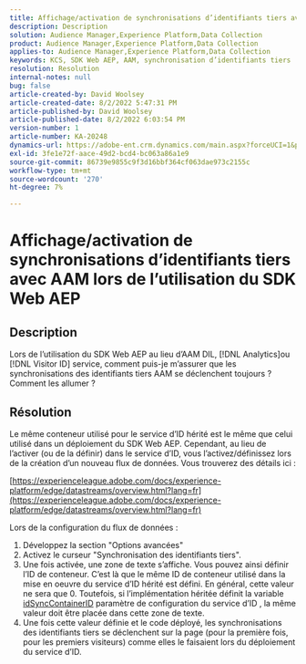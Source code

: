 ```yaml
---
title: Affichage/activation de synchronisations d’identifiants tiers avec AAM lors de l’utilisation du SDK Web AEP
description: Description
solution: Audience Manager,Experience Platform,Data Collection
product: Audience Manager,Experience Platform,Data Collection
applies-to: Audience Manager,Experience Platform,Data Collection
keywords: KCS, SDK Web AEP, AAM, synchronisation d’identifiants tiers
resolution: Resolution
internal-notes: null
bug: false
article-created-by: David Woolsey
article-created-date: 8/2/2022 5:47:31 PM
article-published-by: David Woolsey
article-published-date: 8/2/2022 6:03:54 PM
version-number: 1
article-number: KA-20248
dynamics-url: https://adobe-ent.crm.dynamics.com/main.aspx?forceUCI=1&pagetype=entityrecord&etn=knowledgearticle&id=08f8232c-8b12-ed11-b83d-00224808613b
exl-id: 3fe1e72f-aace-49d2-bcd4-bc063a86a1e9
source-git-commit: 86739e9855c9f3d16bbf364cf063dae973c2155c
workflow-type: tm+mt
source-wordcount: '270'
ht-degree: 7%

---
```


# Affichage/activation de synchronisations d’identifiants tiers avec AAM lors de l’utilisation du SDK Web AEP

## Description

Lors de l’utilisation du SDK Web AEP au lieu d’AAM DIL, [!DNL Analytics]ou [!DNL Visitor ID] service, comment puis-je m’assurer que les synchronisations des identifiants tiers AAM se déclenchent toujours ? Comment les allumer ?

## Résolution


Le même conteneur utilisé pour le service d’ID hérité est le même que celui utilisé dans un déploiement du SDK Web AEP. Cependant, au lieu de l’activer (ou de la définir) dans le service d’ID, vous l’activez/définissez lors de la création d’un nouveau flux de données. Vous trouverez des détails ici :

[https://experienceleague.adobe.com/docs/experience-platform/edge/datastreams/overview.html?lang=fr](https://experienceleague.adobe.com/docs/experience-platform/edge/datastreams/overview.html?lang=fr)

Lors de la configuration du flux de données :

1. Développez la section &quot;Options avancées&quot;
2. Activez le curseur &quot;Synchronisation des identifiants tiers&quot;.
3. Une fois activée, une zone de texte s’affiche. Vous pouvez ainsi définir l’ID de conteneur. C’est là que le même ID de conteneur utilisé dans la mise en oeuvre du service d’ID hérité est défini. En général, cette valeur ne sera que 0. Toutefois, si l’implémentation héritée définit la variable [idSyncContainerID](https://experienceleague.adobe.com/docs/id-service/using/id-service-api/configurations/idsyncontainerid.html?lang=en) paramètre de configuration du service d’ID , la même valeur doit être placée dans cette zone de texte.
4. Une fois cette valeur définie et le code déployé, les synchronisations des identifiants tiers se déclenchent sur la page (pour la première fois, pour les premiers visiteurs) comme elles le faisaient lors du déploiement du service d’ID.
